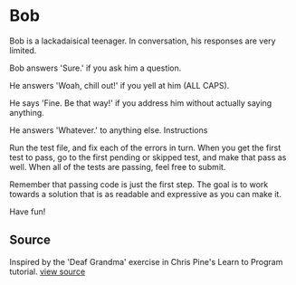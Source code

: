 # Bob

Bob is a lackadaisical teenager. In conversation, his responses are very limited.



Bob answers 'Sure.' if you ask him a question.

He answers 'Woah, chill out!' if you yell at him (ALL CAPS).

He says 'Fine. Be that way!' if you address him without actually saying anything.

He answers 'Whatever.' to anything else.
Instructions

Run the test file, and fix each of the errors in turn. When you get the first test to pass, go to the first pending or skipped test, and make that pass as well. When all of the tests are passing, feel free to submit.

Remember that passing code is just the first step. The goal is to work towards a solution that is as readable and expressive as you can make it.

Have fun!




## Source

Inspired by the 'Deaf Grandma' exercise in Chris Pine's Learn to Program tutorial. [view source](http://pine.fm/LearnToProgram/?Chapter=06)
